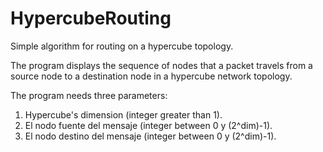 HypercubeRouting
================

Simple algorithm for routing on a hypercube topology.

The program displays the sequence of nodes that a packet travels from a source node to a destination node in a hypercube network topology.



The program needs three parameters:

1. Hypercube's dimension (integer greater than 1).
2. El nodo fuente del mensaje (integer between 0 y (2^dim)-1).
3. El nodo destino del mensaje (integer between 0 y (2^dim)-1).
